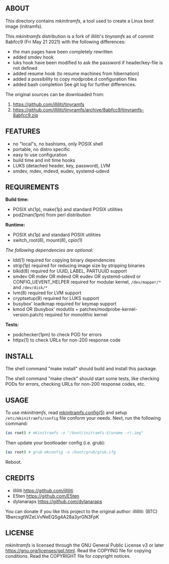 ABOUT
-----
This directory contains *mkinitramfs*, a tool used to create a Linux
boot image (initramfs).

This *mkinitramfs* distribution is a fork of illiliti's *tinyramfs* as
of commit 8abfcc9 (Fri May 21 2021) with the following
differences:
- the man pages have been completely rewritten
- added smdev hook
- luks hook have been modified to ask the password if
  header/key-file is not defined
- added resume hook (to resume machines from hibernation)
- added a possibility to copy modprobe.d configuration files
- added bash completion
See git log for further differences.

The original sources can be downloaded from:
1. https://github.com/illiliti/tinyramfs
2. https://github.com/illiliti/tinyramfs/archive/8abfcc9/tinyramfs-8abfcc9.zip

FEATURES
--------
- no "local"s, no bashisms, only POSIX shell
- portable, no distro specific
- easy to use configuration
- build time and init time hooks
- LUKS (detached header, key, password), LVM
- smdev, mdev, mdevd, eudev, systemd-udevd

REQUIREMENTS
------------
**Build time:**
  - POSIX sh(1p), make(1p) and standard POSIX utilities
  - pod2man(1pm) from perl distribution

**Runtime:**
- POSIX sh(1p) and standard POSIX utilities
- switch_root(8), mount(8), cpio(1)

*The following dependencies are optional:*

- ldd(1) required for copying binary dependencies
- strip(1p) required for reducing image size by stripping binaries
- blkid(8) required for UUID, LABEL, PARTUUID support
- smdev OR mdev OR mdevd OR eudev OR systemd-udevd or CONFIG_UEVENT_HELPER
  required for modular kernel, `/dev/mapper/*` and `/dev/disk/*`
- lvm(8) required for LVM support
- cryptsetup(8) required for LUKS support
- busybox' loadkmap required for keymap support
- kmod OR (busybox' modutils + patches/modprobe-kernel-version.patch)
  required for monolithic kernel

**Tests:**
  - podchecker(1pm) to check POD for errors
  - httpx(1) to check URLs for non-200 response code

INSTALL
-------
The shell command "make install" should build and install this
package.

The shell command "make check" should start some tests, like
checking PODs for errors, checking URLs for non-200 response
codes, etc.

USAGE
-----
To use *mkinitramfs*, read
[mkinitramfs.config(5)](mkinitramfs.config.5.pod) and setup
`/etc/mkinitramfs/config` file conform your needs.  Next, run the
following command:

```sh
(as root) # mkinitramfs -o "/boot/initramfs-$(uname -r).img"
```
Then update your bootloader config (i.e. grub):
```sh
(as root) # grub-mkconfig -o /boot/grub/grub.cfg
```
Reboot.

CREDITS
-------
- illiliti    <https://github.com/illiliti>
- E5ten       <https://github.com/E5ten>
- dylanaraps  <https://github.com/dylanaraps>

You can donate if you like this project to the original author:
illilliti: (BTC) 1BwrcsgtWZeLVvNeEQSg4A28a3yrGN3FpK

LICENSE
-------
*mkinitramfs* is licensed through the GNU General Public License v3
or later <https://gnu.org/licenses/gpl.html>.
Read the COPYING file for copying conditions.
Read the COPYRIGHT file for copyright notices.


<!-- vim:sw=2:ts=2:sts=2:et:cc=72:tw=70
End of file. -->
